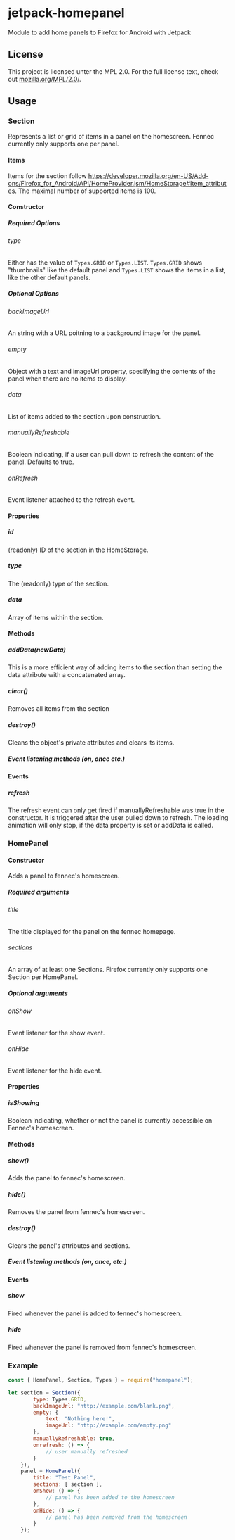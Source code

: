 # jetpack-homepanel
Module to add home panels to Firefox for Android with Jetpack

## License
This project is licensed unter the MPL 2.0. For the full license text, check out [mozilla.org/MPL/2.0/](http://mozilla.org/MPL/2.0/).

## Usage
### Section
Represents a list or grid of items in a panel on the homescreen. Fennec
currently only supports one per panel.
#### Items
Items for the section follow https://developer.mozilla.org/en-US/Add-ons/Firefox_for_Android/API/HomeProvider.jsm/HomeStorage#Item_attributes. The maximal number of supported items is 100.
#### Constructor
##### Required Options
###### type
Either has the value of `Types.GRID` or `Types.LIST`. `Types.GRID` shows
"thumbnails" like the default panel and `Types.LIST` shows the items in a list,
like the other default panels.
##### Optional Options
###### backImageUrl
An string with a URL poitning to a background image for the panel.
###### empty
Object with a text and imageUrl property, specifying the contents of the panel
when there are no items to display.
###### data
List of items added to the section upon construction.
###### manuallyRefreshable
Boolean indicating, if a user can pull down to refresh the content of the panel.
Defaults to true.
###### onRefresh
Event listener attached to the refresh event.
#### Properties
##### id
(readonly) ID of the section in the HomeStorage.
##### type
The (readonly) type of the section.
##### data
Array of items within the section.
#### Methods
##### addData(newData)
This is a more efficient way of adding items to the section than setting the data
attribute with a concatenated array.
##### clear()
Removes all items from the section
##### destroy()
Cleans the object's private attributes and clears its items.
##### Event listening methods (on, once etc.)
#### Events
##### refresh
The refresh event can only get fired if manuallyRefreshable was true in the
constructor. It is triggered after the user pulled down to refresh. The loading
animation will only stop, if the data property is set or addData is called.
### HomePanel
#### Constructor
Adds a panel to fennec's homescreen.
##### Required arguments
###### title
The title displayed for the panel on the fennec homepage.
###### sections
An array of at least one Sections. Firefox currently only supports one Section per HomePanel.
##### Optional arguments
###### onShow
Event listener for the show event.
###### onHide
Event listener for the hide event.
#### Properties
##### isShowing
Boolean indicating, whether or not the panel is currently accessible on Fennec's
homescreen.
#### Methods
##### show()
Adds the panel to fennec's homescreen.
##### hide()
Removes the panel from fennec's homescreen.
##### destroy()
Clears the panel's attributes and sections.
##### Event listening methods (on, once, etc.)
#### Events
##### show
Fired whenever the panel is added to fennec's homescreen.
##### hide
Fired whenever the panel is removed from fennec's homescreen.

### Example
```js
const { HomePanel, Section, Types } = require("homepanel");

let section = Section({
        type: Types.GRID,
        backImageUrl: "http://example.com/blank.png",
        empty: {
            text: "Nothing here!",
            imageUrl: "http://example.com/empty.png"
        },
        manuallyRefreshable: true,
        onrefresh: () => {
            // user manually refreshed
        }
    }),
    panel = HomePanel({
        title: "Test Panel",
        sections: [ section ],
        onShow: () => {
            // panel has been added to the homescreen
        },
        onHide: () => {
            // panel has been removed from the homescreen
        }
    });
```
